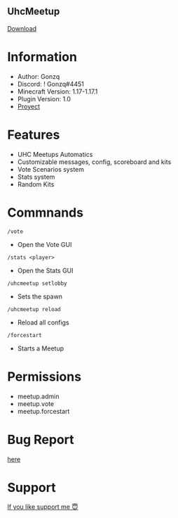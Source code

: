 ## UhcMeetup
[Download](https://spigotmc.org/resources/285252)

# Information
- Author: Gonzq
- Discord: ! Gonzq#4451
- Minecraft Version: 1.17-1.17.1
- Plugin Version: 1.0
- [Proyect](https://github.com/users/asdjajalol/projects/2)

# Features
* UHC Meetups Automatics
* Customizable messages, config, scoreboard and kits
* Vote Scenarios system
* Stats system
* Random Kits

# Commnands
```/vote```
- Open the Vote GUI

```/stats <player>```
- Open the Stats GUI

```/uhcmeetup setlobby```
- Sets the spawn

```/uhcmeetup reload```
- Reload all configs

```/forcestart```
- Starts a Meetup
# Permissions
- meetup.admin
- meetup.vote
- meetup.forcestart

# Bug Report
[here](https://github.com/asdjajalol/UhcMeetup/issues)
# Support
[If you like support me :innocent:](https://paypal.me/gonzq1)
